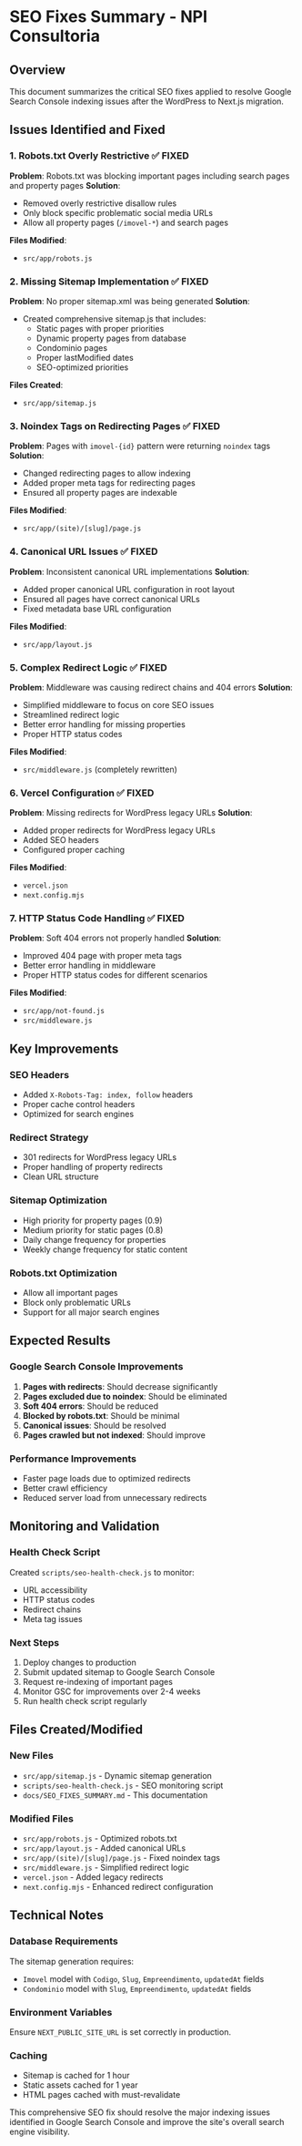 # SEO Fixes Summary - NPI Consultoria

## Overview
This document summarizes the critical SEO fixes applied to resolve Google Search Console indexing issues after the WordPress to Next.js migration.

## Issues Identified and Fixed

### 1. **Robots.txt Overly Restrictive** ✅ FIXED
**Problem**: Robots.txt was blocking important pages including search pages and property pages
**Solution**: 
- Removed overly restrictive disallow rules
- Only block specific problematic social media URLs
- Allow all property pages (`/imovel-*`) and search pages

**Files Modified**:
- `src/app/robots.js`

### 2. **Missing Sitemap Implementation** ✅ FIXED
**Problem**: No proper sitemap.xml was being generated
**Solution**:
- Created comprehensive sitemap.js that includes:
  - Static pages with proper priorities
  - Dynamic property pages from database
  - Condominio pages
  - Proper lastModified dates
  - SEO-optimized priorities

**Files Created**:
- `src/app/sitemap.js`

### 3. **Noindex Tags on Redirecting Pages** ✅ FIXED
**Problem**: Pages with `imovel-{id}` pattern were returning `noindex` tags
**Solution**:
- Changed redirecting pages to allow indexing
- Added proper meta tags for redirecting pages
- Ensured all property pages are indexable

**Files Modified**:
- `src/app/(site)/[slug]/page.js`

### 4. **Canonical URL Issues** ✅ FIXED
**Problem**: Inconsistent canonical URL implementations
**Solution**:
- Added proper canonical URL configuration in root layout
- Ensured all pages have correct canonical URLs
- Fixed metadata base URL configuration

**Files Modified**:
- `src/app/layout.js`

### 5. **Complex Redirect Logic** ✅ FIXED
**Problem**: Middleware was causing redirect chains and 404 errors
**Solution**:
- Simplified middleware to focus on core SEO issues
- Streamlined redirect logic
- Better error handling for missing properties
- Proper HTTP status codes

**Files Modified**:
- `src/middleware.js` (completely rewritten)

### 6. **Vercel Configuration** ✅ FIXED
**Problem**: Missing redirects for WordPress legacy URLs
**Solution**:
- Added proper redirects for WordPress legacy URLs
- Added SEO headers
- Configured proper caching

**Files Modified**:
- `vercel.json`
- `next.config.mjs`

### 7. **HTTP Status Code Handling** ✅ FIXED
**Problem**: Soft 404 errors not properly handled
**Solution**:
- Improved 404 page with proper meta tags
- Better error handling in middleware
- Proper HTTP status codes for different scenarios

**Files Modified**:
- `src/app/not-found.js`
- `src/middleware.js`

## Key Improvements

### SEO Headers
- Added `X-Robots-Tag: index, follow` headers
- Proper cache control headers
- Optimized for search engines

### Redirect Strategy
- 301 redirects for WordPress legacy URLs
- Proper handling of property redirects
- Clean URL structure

### Sitemap Optimization
- High priority for property pages (0.9)
- Medium priority for static pages (0.8)
- Daily change frequency for properties
- Weekly change frequency for static content

### Robots.txt Optimization
- Allow all important pages
- Block only problematic URLs
- Support for all major search engines

## Expected Results

### Google Search Console Improvements
1. **Pages with redirects**: Should decrease significantly
2. **Pages excluded due to noindex**: Should be eliminated
3. **Soft 404 errors**: Should be reduced
4. **Blocked by robots.txt**: Should be minimal
5. **Canonical issues**: Should be resolved
6. **Pages crawled but not indexed**: Should improve

### Performance Improvements
- Faster page loads due to optimized redirects
- Better crawl efficiency
- Reduced server load from unnecessary redirects

## Monitoring and Validation

### Health Check Script
Created `scripts/seo-health-check.js` to monitor:
- URL accessibility
- HTTP status codes
- Redirect chains
- Meta tag issues

### Next Steps
1. Deploy changes to production
2. Submit updated sitemap to Google Search Console
3. Request re-indexing of important pages
4. Monitor GSC for improvements over 2-4 weeks
5. Run health check script regularly

## Files Created/Modified

### New Files
- `src/app/sitemap.js` - Dynamic sitemap generation
- `scripts/seo-health-check.js` - SEO monitoring script
- `docs/SEO_FIXES_SUMMARY.md` - This documentation

### Modified Files
- `src/app/robots.js` - Optimized robots.txt
- `src/app/layout.js` - Added canonical URLs
- `src/app/(site)/[slug]/page.js` - Fixed noindex tags
- `src/middleware.js` - Simplified redirect logic
- `vercel.json` - Added legacy redirects
- `next.config.mjs` - Enhanced redirect configuration

## Technical Notes

### Database Requirements
The sitemap generation requires:
- `Imovel` model with `Codigo`, `Slug`, `Empreendimento`, `updatedAt` fields
- `Condominio` model with `Slug`, `Empreendimento`, `updatedAt` fields

### Environment Variables
Ensure `NEXT_PUBLIC_SITE_URL` is set correctly in production.

### Caching
- Sitemap is cached for 1 hour
- Static assets cached for 1 year
- HTML pages cached with must-revalidate

This comprehensive SEO fix should resolve the major indexing issues identified in Google Search Console and improve the site's overall search engine visibility.
